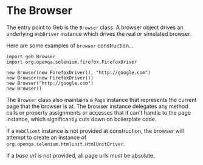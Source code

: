 # The Browser

The entry point to Geb is the `Browser` class. A browser object drives an underlying `WebDriver` instance which drives the real or simulated browser. 

Here are some examples of `browser` construction…

    import geb.Browser
    import org.openqa.selenium.firefox.FirefoxDriver
    
    new Browser(new FirefoxDriver(), "http://google.com")
    new Browser(new FirefoxDriver())
    new Browser("http://google.com")
    new Browser()

The `Browser` class also maintains a `Page` instance that represents the current page that the browser is at. The browser instance delegates any method calls or property assignments or accesses that it can't handle to the page instance, which significantly cuts down on boilerplate code.

If a `WebClient` instance is not provided at construction, the browser will attempt to create an instance of `org.openqa.selenium.htmlunit.HtmlUnitDriver`.

If a _base url_ is not provided, all page urls must be absolute.